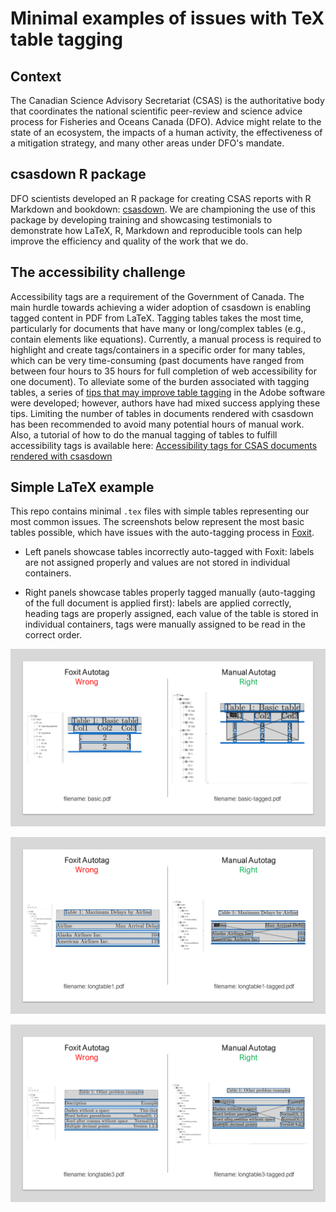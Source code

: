 # Minimal examples of issues with TeX table tagging

## Context

The Canadian Science Advisory Secretariat (CSAS) is the authoritative body that
coordinates the national scientific peer-review and science advice process for
Fisheries and Oceans Canada (DFO). Advice might relate to the state of an
ecosystem, the impacts of a human activity, the effectiveness of a mitigation
strategy, and many other areas under DFO's mandate.

## csasdown R package

DFO scientists developed an R package for creating CSAS reports with R Markdown
and bookdown: [csasdown](https://github.com/pbs-assess/csasdown). We are
championing the use of this package by developing training and showcasing
testimonials to demonstrate how LaTeX, R, Markdown and reproducible tools can
help improve the efficiency and quality of the work that we do.

## The accessibility challenge

Accessibility tags are a requirement of the Government of Canada. The main
hurdle towards achieving a wider adoption of csasdown is enabling tagged
content in PDF from LaTeX. Tagging tables takes the most time, particularly for
documents that have many or long/complex tables (e.g., contain elements like
equations). Currently, a manual process is required to highlight and create
tags/containers in a specific order for many tables, which can be very
time-consuming (past documents have ranged from between four hours to 35 hours
for full completion of web accessibility for one document). To alleviate some
of the burden associated with tagging tables, a series of
[tips that may improve table tagging](https://github.com/pbs-assess/csasdown/wiki/Table-tagging-for-the-PDF)
in the Adobe software were developed; however, authors have had mixed success
applying these tips. Limiting the number of tables in documents rendered with
csasdown has been recommended to avoid many potential hours of manual work.
Also, a tutorial of how to do the manual tagging of tables to fulfill
accessibility tags is available here:
[Accessibility tags for CSAS documents rendered with csasdown](https://www.youtube.com/watch?v=lJYOu2He0Wo)

## Simple LaTeX example

This repo contains minimal `.tex` files with simple tables representing our
most common issues. The screenshots below represent the most basic tables
possible, which have issues with the auto-tagging process in [Foxit](https://www.foxit.com/pdf-reader/).

- Left panels showcase tables incorrectly auto-tagged with Foxit: labels are
  not assigned properly and values are not stored in individual containers.

- Right panels showcase tables properly tagged manually (auto-tagging of the
  full document is applied first): labels are applied correctly, heading tags are
  properly assigned, each value of the table is stored in individual containers,
  tags were manually assigned to be read in the correct order.

![basic](vignettes/basic.PNG)

![longtable1](vignettes/longtable1.PNG)

![longtable3](vignettes/longtable3.PNG)
